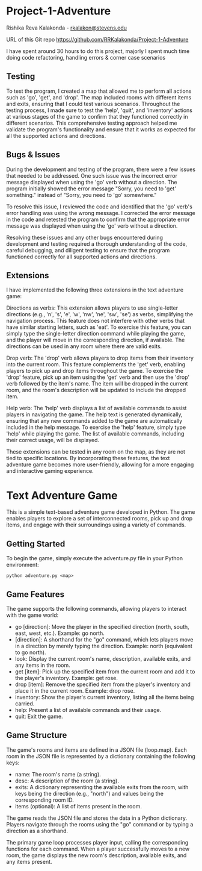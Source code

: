 # Project-1-Adventure

Rishika Reva Kalakonda - rkalakon@stevens.edu

URL of this Git repo https://github.com/RRKalakonda/Project-1-Adventure

I have spent around 30 hours to do this project, majorly I spent much time doing code refactoring, handling errors & corner case scenarios

## Testing

To test the program, I created a map that allowed me to perform all actions such as 'go', 'get', and 'drop'. The map included rooms with different items and exits, ensuring that I could test various scenarios. Throughout the testing process, I made sure to test the 'help', 'quit', and 'inventory' actions at various stages of the game to confirm that they functioned correctly in different scenarios. This comprehensive testing approach helped me validate the program's functionality and ensure that it works as expected for all the supported actions and directions.


## Bugs & Issues

During the development and testing of the program, there were a few issues that needed to be addressed. One such issue was the incorrect error message displayed when using the 'go' verb without a direction. The program initially showed the error message "Sorry, you need to 'get' something." instead of "Sorry, you need to 'go' somewhere."

To resolve this issue, I reviewed the code and identified that the 'go' verb's error handling was using the wrong message. I corrected the error message in the code and retested the program to confirm that the appropriate error message was displayed when using the 'go' verb without a direction.

Resolving these issues and any other bugs encountered during development and testing required a thorough understanding of the code, careful debugging, and diligent testing to ensure that the program functioned correctly for all supported actions and directions.

## Extensions

I have implemented the following three extensions in the text adventure game:

Directions as verbs:
This extension allows players to use single-letter directions (e.g., 'n', 's', 'e', 'w', 'nw', 'ne', 'sw', 'se') as verbs, simplifying the navigation process. This feature does not interfere with other verbs that have similar starting letters, such as 'eat'. To exercise this feature, you can simply type the single-letter direction command while playing the game, and the player will move in the corresponding direction, if available. The directions can be used in any room where there are valid exits.

Drop verb:
The 'drop' verb allows players to drop items from their inventory into the current room. This feature complements the 'get' verb, enabling players to pick up and drop items throughout the game. To exercise the 'drop' feature, pick up an item using the 'get' verb and then use the 'drop' verb followed by the item's name. The item will be dropped in the current room, and the room's description will be updated to include the dropped item.

Help verb:
The 'help' verb displays a list of available commands to assist players in navigating the game. The help text is generated dynamically, ensuring that any new commands added to the game are automatically included in the help message. To exercise the 'help' feature, simply type 'help' while playing the game. The list of available commands, including their correct usage, will be displayed.

These extensions can be tested in any room on the map, as they are not tied to specific locations. By incorporating these features, the text adventure game becomes more user-friendly, allowing for a more engaging and interactive gaming experience.


# Text Adventure Game

This is a simple text-based adventure game developed in Python. The game enables players to explore a set of interconnected rooms, pick up and drop items, and engage with their surroundings using a variety of commands.

## Getting Started

To begin the game, simply execute the adventure.py file in your Python environment:

```
python adventure.py <map>
```
## Game Features

The game supports the following commands, allowing players to interact with the game world:

- go [direction]: Move the player in the specified direction (north, south, east, west, etc.). Example: go north.
- [direction]: A shorthand for the "go" command, which lets players move in a direction by merely typing the direction. Example: north (equivalent to go north).
- look: Display the current room's name, description, available exits, and any items in the room.
- get [item]: Pick up the specified item from the current room and add it to the player's inventory. Example: get rose.
- drop [item]: Remove the specified item from the player's inventory and place it in the current room. Example: drop rose.
- inventory: Show the player's current inventory, listing all the items being carried.
- help: Present a list of available commands and their usage.
- quit: Exit the game.

## Game Structure

The game's rooms and items are defined in a JSON file (loop.map). Each room in the JSON file is represented by a dictionary containing the following keys:

- name: The room's name (a string).
- desc: A description of the room (a string).
- exits: A dictionary representing the available exits from the room, with keys being the direction (e.g., "north") and values being the corresponding room ID.
- items (optional): A list of items present in the room.

The game reads the JSON file and stores the data in a Python dictionary. Players navigate through the rooms using the "go" command or by typing a direction as a shorthand.

The primary game loop processes player input, calling the corresponding functions for each command. When a player successfully moves to a new room, the game displays the new room's description, available exits, and any items present.
